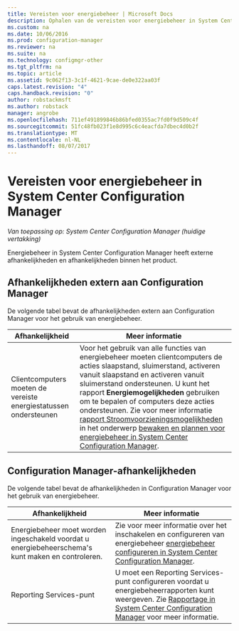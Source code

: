 ```yaml
---
title: Vereisten voor energiebeheer | Microsoft Docs
description: Ophalen van de vereisten voor energiebeheer in System Center Configuration Manager.
ms.custom: na
ms.date: 10/06/2016
ms.prod: configuration-manager
ms.reviewer: na
ms.suite: na
ms.technology: configmgr-other
ms.tgt_pltfrm: na
ms.topic: article
ms.assetid: 9c062f13-3c1f-4621-9cae-de0e322aa03f
caps.latest.revision: "4"
caps.handback.revision: "0"
author: robstackmsft
ms.author: robstack
manager: angrobe
ms.openlocfilehash: 711ef491899846b86bfed0355ac7fd0f9d509c4f
ms.sourcegitcommit: 51fc48fb023f1e8d995c6c4eacfda7dbec4d0b2f
ms.translationtype: MT
ms.contentlocale: nl-NL
ms.lasthandoff: 08/07/2017
---
```

# <a name="prerequisites-for-power-management-in-system-center-configuration-manager"></a>Vereisten voor energiebeheer in System Center Configuration Manager

*Van toepassing op: System Center Configuration Manager (huidige vertakking)*

Energiebeheer in System Center Configuration Manager heeft externe afhankelijkheden en afhankelijkheden binnen het product.  

## <a name="dependencies-external-to-configuration-manager"></a>Afhankelijkheden extern aan Configuration Manager  
 De volgende tabel bevat de afhankelijkheden extern aan Configuration Manager voor het gebruik van energiebeheer.  

|Afhankelijkheid|Meer informatie|  
|----------------|----------------------|  
|Clientcomputers moeten de vereiste energiestatussen ondersteunen|Voor het gebruik van alle functies van energiebeheer moeten clientcomputers de acties slaapstand, sluimerstand, activeren vanuit slaapstand en activeren vanuit sluimerstand ondersteunen. U kunt het rapport **Energiemogelijkheden** gebruiken om te bepalen of computers deze acties ondersteunen. Zie voor meer informatie [rapport Stroomvoorzieningsmogelijkheden](../../../../core/clients/manage/power/monitor-and-plan-for-power-management.md#BKMK_Capabilites) in het onderwerp [bewaken en plannen voor energiebeheer in System Center Configuration Manager](../../../../core/clients/manage/power/monitor-and-plan-for-power-management.md).|  

## <a name="configuration-manager-dependencies"></a>Configuration Manager-afhankelijkheden  
 De volgende tabel bevat de afhankelijkheden in Configuration Manager voor het gebruik van energiebeheer.  

|Afhankelijkheid|Meer informatie|  
|----------------|----------------------|  
|Energiebeheer moet worden ingeschakeld voordat u energiebeheerschema's kunt maken en controleren.|Zie voor meer informatie over het inschakelen en configureren van energiebeheer [energiebeheer configureren in System Center Configuration Manager](../../../../core/clients/manage/power/configuring-power-management.md).|  
|Reporting Services-punt|U moet een Reporting Services-punt configureren voordat u energiebeheerrapporten kunt weergeven. Zie [Rapportage in System Center Configuration Manager](../../../../core/servers/manage/reporting.md) voor meer informatie.|  
